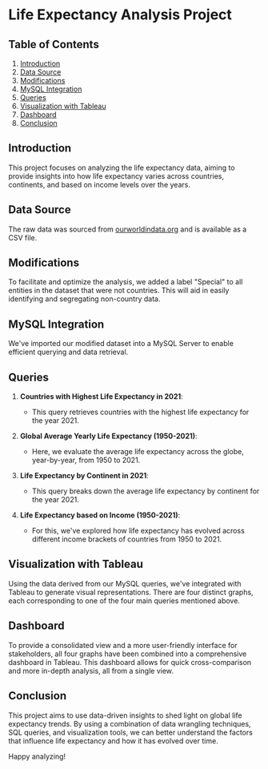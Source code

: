 # Life Expectancy Analysis Project

## Table of Contents
1. [Introduction](#introduction)
2. [Data Source](#data-source)
3. [Modifications](#modifications)
4. [MySQL Integration](#mysql-integration)
5. [Queries](#queries)
6. [Visualization with Tableau](#visualization-with-tableau)
7. [Dashboard](#dashboard)
8. [Conclusion](#conclusion)

## Introduction
This project focuses on analyzing the life expectancy data, aiming to provide insights into how life expectancy varies across countries, continents, and based on income levels over the years.

## Data Source
The raw data was sourced from [ourworldindata.org](https://ourworldindata.org) and is available as a CSV file.

## Modifications
To facilitate and optimize the analysis, we added a label "Special" to all entities in the dataset that were not countries. This will aid in easily identifying and segregating non-country data.

## MySQL Integration
We've imported our modified dataset into a MySQL Server to enable efficient querying and data retrieval.

## Queries

1. **Countries with Highest Life Expectancy in 2021**:
   - This query retrieves countries with the highest life expectancy for the year 2021.
   
2. **Global Average Yearly Life Expectancy (1950-2021)**:
   - Here, we evaluate the average life expectancy across the globe, year-by-year, from 1950 to 2021.
   
3. **Life Expectancy by Continent in 2021**:
   - This query breaks down the average life expectancy by continent for the year 2021.

4. **Life Expectancy based on Income (1950-2021)**:
   - For this, we've explored how life expectancy has evolved across different income brackets of countries from 1950 to 2021.

## Visualization with Tableau

Using the data derived from our MySQL queries, we've integrated with Tableau to generate visual representations. There are four distinct graphs, each corresponding to one of the four main queries mentioned above.

## Dashboard

To provide a consolidated view and a more user-friendly interface for stakeholders, all four graphs have been combined into a comprehensive dashboard in Tableau. This dashboard allows for quick cross-comparison and more in-depth analysis, all from a single view.

## Conclusion

This project aims to use data-driven insights to shed light on global life expectancy trends. By using a combination of data wrangling techniques, SQL queries, and visualization tools, we can better understand the factors that influence life expectancy and how it has evolved over time.

Happy analyzing!
